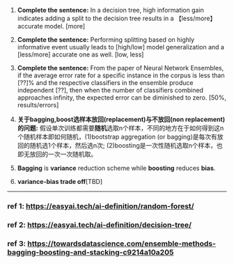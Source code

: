 1. **Complete the sentence:** In a decision tree, high information gain indicates adding a split to the decision tree results in a 【less/more】 accurate model. [more]

2. **Complete the sentence:** Performing splitting based on highly informative event usually leads to [high/low] model generalization and a [less/more] accurate one as well. [low, less]

3. **Complete the sentence:** From the paper of Neural Network Ensembles, if the average error rate for a specific instance in the corpus is less than [??]% and the respective classifiers in the ensemble produce independent [??], then when the number of classifiers combined approaches infinity, the expected error can be diminished to zero. [50%, results/errors]

4. **关于bagging,boost选样本放回(replacement)与不放回(non replacement)的问题:** 假设单次训练都需要**随机**选取n个样本，不同的地方在于如何得到这n个随机样本即如何随机，(1)bootstrap aggregation (or bagging)是每次有放回的随机选1个样本，然后选n次; (2)boosting是一次性随机选取n个样本，也即无放回的一次一次随机取。

5. **Bagging** is **variance** reduction scheme while **boosting** reduces **bias**.

6. **variance-bias trade off**[TBD]


---

### ref 1: https://easyai.tech/ai-definition/random-forest/
### ref 2: https://easyai.tech/ai-definition/decision-tree/
### ref 3: https://towardsdatascience.com/ensemble-methods-bagging-boosting-and-stacking-c9214a10a205
